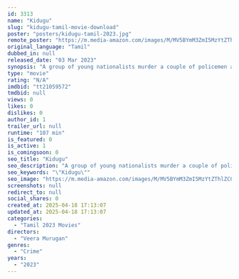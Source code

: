 ```yaml
---
id: 3313
name: "Kidugu"
slug: "kidugu-tamil-movie-download"
poster: "posters/kidugu-tamil-2023.jpg"
remote_poster: "https://m.media-amazon.com/images/M/MV5BYmM3ZmI5MzYtZThlZC00ZjE5LTk2NDItNmZmYzU1NGNmMGQyXkEyXkFqcGdeQXVyMTA4MzQ4NzMw._V1_SX300.jpg"
original_language: "Tamil"
dubbed_in: null
released_date: "03 Mar 2023"
synopsis: "A group of young nationalists murder a couple of policemen and surrenders themselves in police station. Why did they commit the murder ?"
type: "movie"
rating: "N/A"
imdbid: "tt21059572"
tmdbid: null
views: 0
likes: 0
dislikes: 0
author_id: 1
trailer_url: null
runtime: "107 min"
is_featured: 0
is_active: 1
is_comingsoon: 0
seo_title: "Kidugu"
seo_description: "A group of young nationalists murder a couple of policemen and surrenders themselves in police station. Why did they commit the murder ?"
seo_keywords: "\"Kidugu\""
seo_image: "https://m.media-amazon.com/images/M/MV5BYmM3ZmI5MzYtZThlZC00ZjE5LTk2NDItNmZmYzU1NGNmMGQyXkEyXkFqcGdeQXVyMTA4MzQ4NzMw._V1_SX300.jpg"
screenshots: null
redirect_to: null
social_shares: 0
created_at: 2025-04-18 17:13:07
updated_at: 2025-04-18 17:13:07
categories:
  - "Tamil 2023 Movies"
directors:
  - "Veera Murugan"
genres:
  - "Crime"
years:
  - "2023"
---
```

